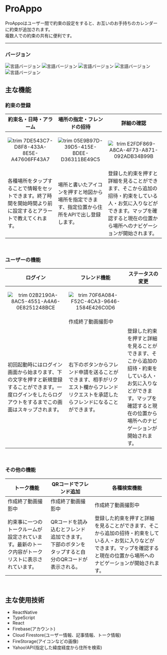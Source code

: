 # ProAppo
ProAppoはユーザー間で約束の設定をすると、お互いのお手持ちのカレンダーに約束が追加されます。<br />
複数人での約束の共有に便利です。

* * *
### バージョン
![言語バージョン](https://img.shields.io/badge/React-18.2.0-blue)
![言語バージョン](https://img.shields.io/badge/TypeScript-5.1.6-blue)
![言語バージョン](https://img.shields.io/badge/ReactNative-0.72.4-blue)
![言語バージョン](https://img.shields.io/badge/Expo-49.0.6-blue)
![言語バージョン](https://img.shields.io/badge/Firebase-10.1.0-blue)

## 主な機能

### 約束の登録

| 約束名・日時・アラーム                                                                                                                  | 場所の指定・フレンドの招待                                                                                                                | 詳細の確認                                                                                                                                                   |
| ----------------------------------------------------------------------------------------------------------------------------------- | ----------------------------------------------------------------------------------------------------------------------------------- | ---------------------------------------------------------------------------------------------------------------------------------------------------------- |
| <p align="center">![trim 7DE543C7-D8F8-433A-8E5E-A47606FF43A7](https://github.com/s1f102101615/Re-again/assets/85666847/1c0017e3-74d0-49fc-b053-3f35836d8e9e)</p>| <p align="center">![trim 05E9B97D-39D5-415E-BDEE-D36311BE49C5](https://github.com/s1f102101615/Re-again/assets/85666847/e68f49bd-a5af-4b73-bd9a-b45dbf2bcf9c)</p>| <p align="center">![trim E2FDF869-A8CA-4F73-A871-092ADB34B99B](https://github.com/s1f102101615/Re-again/assets/85666847/463ed56f-1495-4c26-909c-32147ead83bc)</p>
| 各種場所をタップすることで情報をセットできます。終了時間を開始時間より前に設定するとアラートで教えてくれます。                                                  | 場所と書いたアイコンを押すと地図から場所を指定できます、指定位置から住所をAPIで出し登録します。 | 登録した約束を押すと詳細を見ることができます、そこから追加の招待・約束をしている人・お気に入りなどができます。マップを確認すると現在の位置から場所へのナビゲーションが開始されます。 |

<br>

### ユーザーの機能

| ログイン                                                                                                                  | フレンド機能                                                                                                                | ステータスの変更                                                                                                                                                   |
| ----------------------------------------------------------------------------------------------------------------------------------- | ----------------------------------------------------------------------------------------------------------------------------------- | ---------------------------------------------------------------------------------------------------------------------------------------------------------- |
| <p align="center">![trim 02B2190A-8AC5-4551-A4A6-0E8251248BCE](https://github.com/s1f102101615/Re-again/assets/85666847/9ab5489d-528a-4f0a-a6ed-ad8632b4a4b1)</p>| <p align="center">![trim 70F6A084-F52C-4CA3-9646-1584E426C0D6](https://github.com/s1f102101615/Re-again/assets/85666847/0a998cc3-26ff-405b-982f-e864e9e1dab8)
</p> | 作成終了動画撮影中 |
| 初回起動時にはログイン画面から始まります、下の文字を押すと新規登録することができます。一度ログインをしたらログアウトをするまでこの画面はスキップされます。                                                  | 右下のボタンからフレンド申請を送ることができます、相手がリクエスト欄からフレンドリクエストを承認したらフレンドになることができます。 | 登録した約束を押すと詳細を見ることができます、そこから追加の招待・約束をしている人・お気に入りなどができます。マップを確認すると現在の位置から場所へのナビゲーションが開始されます。 |

<br>

### その他の機能

| トーク機能                                                                                                                  | QRコードでフレンド追加                                                                                                                | 各種検索機能                                                                                                                                                   |
| ----------------------------------------------------------------------------------------------------------------------------------- | ----------------------------------------------------------------------------------------------------------------------------------- | ---------------------------------------------------------------------------------------------------------------------------------------------------------- |
| 作成終了動画撮影中 | 作成終了動画撮影中 | 作成終了動画撮影中
| 約束事に一つのトークルームが設定されています。最新のトーク内容がトークリストに表示されています。                                                  | QRコードを読み込むとフレンド追加できます。下部のボタンをタップすると自分のQRコードが表示される。 | 登録した約束を押すと詳細を見ることができます、そこから追加の招待・約束をしている人・お気に入りなどができます。マップを確認すると現在の位置から場所へのナビゲーションが開始されます。 |

<br>

## 主な使用技術
- ReactNative
- TypeScript
- React
- Firebase(アカウント)
- Cloud Firestore(ユーザー情報、記事情報、トーク情報)
- FireStorage(アイコンなどの画像)
- Yahoo!API(指定した緯度経度から住所を検索)
